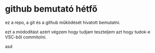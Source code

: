 # github bemutató hétfő
ez a repo, a git és a github működését hivatott bemutatni.

ezt a módodítást azért végzem hogy tudjam teszteljem azt hogy tudok-e VSC-ből commitolni.

asd